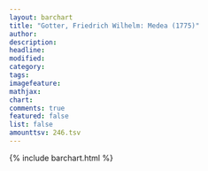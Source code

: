 ```yaml
---
layout: barchart
title: "Gotter, Friedrich Wilhelm: Medea (1775)"
author:
description:
headline:
modified:
category:
tags:
imagefeature: 
mathjax: 
chart: 
comments: true
featured: false
list: false
amounttsv: 246.tsv
---
```

{% include barchart.html %}
